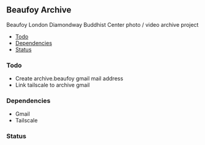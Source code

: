 ## Beaufoy Archive
Beaufoy London Diamondway  Buddhist Center photo / video archive project

- [Todo](#todo)
- [Dependencies](#dependencies)
- [Status](#setup)

### Todo
* Create archive.beaufoy gmail mail address
* Link tailscale to archive gmail

### Dependencies
* Gmail
* Tailscale

### Status



